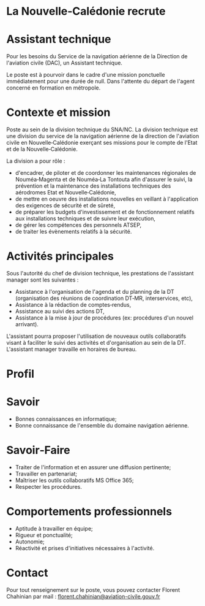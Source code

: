 # La Nouvelle‑Calédonie recrute

# Assistant technique

Pour les besoins du Service de la navigation aérienne de la Direction de l'aviation civile (DAC), un Assistant technique.

Le poste est à pourvoir dans le cadre d'une mission ponctuelle immédiatement pour une durée de null. Dans l'attente du départ de l'agent concerné en formation en métropole.

# Contexte et mission

Poste au sein de la division technique du SNA/NC. La division technique est une division du service de la navigation aérienne de la direction de l'aviation civile en Nouvelle‑Calédonie exerçant ses missions pour le compte de l'Etat et de la Nouvelle‑Calédonie.

La division a pour rôle :

- d'encadrer, de piloter et de coordonner les maintenances régionales de Nouméa‑Magenta et de Nouméa‑La Tontouta afin d'assurer le suivi, la prévention et la maintenance des installations techniques des aérodromes Etat et Nouvelle‑Calédonie,
- de mettre en oeuvre des installations nouvelles en veillant à l'application des exigences de sécurité et de sûreté,
- de préparer les budgets d'investissement et de fonctionnement relatifs aux installations techniques et de suivre leur exécution,
- de gérer les compétences des personnels ATSEP,
- de traiter les évènements relatifs à la sécurité.

# Activités principales

Sous l'autorité du chef de division technique, les prestations de l'assistant manager sont les suivantes :

- Assistance à l'organisation de l'agenda et du planning de la DT (organisation des réunions de coordination DT‑MR, interservices, etc),
- Assistance à la rédaction de comptes‑rendus,
- Assistance au suivi des actions DT,
- Assistance à la mise à jour de procédures (ex: procédures d'un nouvel arrivant).

L'assistant pourra proposer l'utilisation de nouveaux outils collaboratifs visant à faciliter le suivi des activités et d'organisation au sein de la DT. L'assistant manager travaille en horaires de bureau.

# Profil

# Savoir

- Bonnes connaissances en informatique;
- Bonne connaissance de l'ensemble du domaine navigation aérienne.

# Savoir‑Faire

- Traiter de l'information et en assurer une diffusion pertinente;
- Travailler en partenariat;
- Maîtriser les outils collaboratifs MS Office 365;
- Respecter les procédures.

# Comportements professionnels

- Aptitude à travailler en équipe;
- Rigueur et ponctualité;
- Autonomie;
- Réactivité et prises d'initiatives nécessaires à l'activité.

# Contact

Pour tout renseignement sur le poste, vous pouvez contacter Florent Chahinian par mail : florent.chahinian@aviation-civile.gouv.fr
